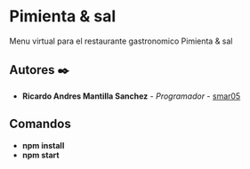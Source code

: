 # Pimienta & sal
Menu virtual para el restaurante gastronomico Pimienta & sal

## Autores ✒️

- **Ricardo Andres Mantilla Sanchez** - _Programador_ - [smar05](https://github.com/smar05)

## Comandos

- **npm install**
- **npm start**
